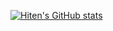[![Hiten's GitHub stats](https://github-readme-stats.vercel.app/api?username=hiten36&count_private=true&show_icons=true&theme=merko)](https://github.com/anuraghazra/github-readme-stats)